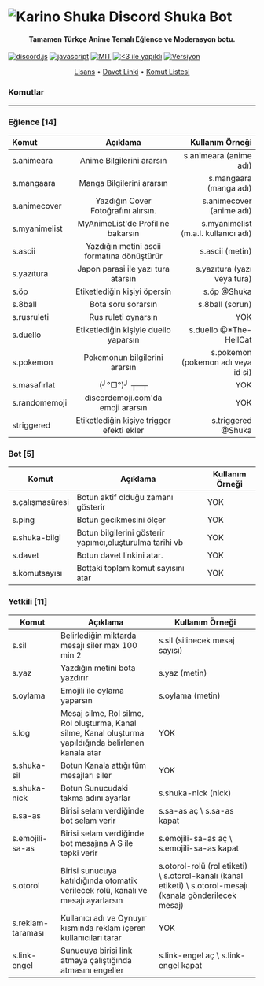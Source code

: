 
![Karino Shuka](https://i.imgur.com/wNS7tPe.gif)
 Discord Shuka Bot
=====================

<h4 align="center">Tamamen Türkçe Anime Temalı Eğlence ve Moderasyon botu.</h4>

[![discord.js](https://img.shields.io/badge/discord-js-ff7700.svg)](https://discord.js.org) 
[![javascript](https://img.shields.io/github/languages/top/TheHellCat0/discord-shuka-bot?color=ff7700&logo=shuka)](https://bit.ly/2yr0Mkl)
[![MIT](https://img.shields.io/github/license/TheHellCat0/discord-shuka-bot?style=flat-square)](https://github.com/TheHellCat0/discord-shuka-bot/blob/master/LICENSE) 
[![<3 ile yapıldı](http://ForTheBadge.com/images/badges/built-with-love.svg)](https://bit.ly/2yr0Mkl) 
[![Versiyon](https://img.shields.io/github/package-json/v/TheHellCat0/discord-shuka-bot?color=ff7700&logo=Shuka&style=for-the-badge)](https://github.com/TheHellCat0/discord-shuka-bot/blob/master/package.json)

<p align="center">
  <a href="https://github.com/TheHellCat0/discord-shuka-bot/blob/master/LICENSE">Lisans</a>
  •
  <a href="https://bit.ly/2yr0Mkl">Davet Linki</a>
  •
<a href="#Komutlar">Komut Listesi</a>
</p>

### Komutlar
-------------

### Eğlence [14] 

|      Komut    |  Açıklama | Kullanım Örneği  |
| :------------ |:---------------:| -----:|
| s.animeara   |  Anime Bilgilerini ararsın | s.animeara (anime adı) |
| s.mangaara    |  Manga Bilgilerini ararsın       |   s.mangaara (manga adı) |
|s.animecover   |   Yazdığın Cover Fotoğrafını alırsın.     | s.animecover (anime adı) |
| s.myanimelist| MyAnimeList'de Profiline bakarsın        |   s.myanimelist (m.a.l. kullanıcı adı) |
|s.ascii|  Yazdığın metini ascii formatına dönüştürür|s.ascii (metin) |
|s.yazıtura|Japon parasi ile yazı tura atarsın|s.yazıtura (yazı veya tura) |
|s.öp|Etiketlediğin kişiyi öpersin|s.öp @Shuka|
|s.8ball|Bota soru sorarsın|s.8ball (sorun) |
|s.rusruleti|Rus ruleti oynarsın|YOK|
|s.duello|Etiketlediğin kişiyle duello yaparsın|s.duello @*The-HellCat |
|s.pokemon|Pokemonun bilgilerini ararsın|s.pokemon (pokemon adı veya id si) |
|s.masafırlat|(╯°□°)╯           ┬─┬ |YOK|
|s.randomemoji|discordemoji.com'da emoji ararsın|YOK|
|striggered|Etiketlediğin kişiye trigger efekti ekler|s.triggered @Shuka|

### Bot [5]

|Komut|Açıklama|Kullanım Örneği|
|----|---|---|
|s.çalışmasüresi|Botun aktif olduğu zamanı gösterir|YOK|
|s.ping|Botun gecikmesini ölçer|YOK|
|s.shuka-bilgi|Botun bilgilerini gösterir yapımcı,oluşturulma tarihi vb |YOK|
|s.davet|Botun davet linkini atar. |YOK|
|s.komutsayısı|Bottaki toplam komut sayısını atar|YOK|

### Yetkili [11] 

|Komut|Açıklama|Kullanım Örneği|
|----|----|----|
|s.sil|Belirlediğin miktarda mesajı siler max 100 min 2|s.sil (silinecek mesaj sayısı) |
|s.yaz|Yazdığın metini bota yazdırır|s.yaz (metin) |
|s.oylama|Emojili ile oylama yaparsın|s.oylama (metin) |
|s.log|Mesaj silme, Rol silme, Rol oluşturma, Kanal silme, Kanal oluşturma yapıldığında belirlenen kanala atar|YOK|
|s.shuka-sil|Botun Kanala attığı tüm mesajları siler|YOK|
|s.shuka-nick|Botun Sunucudaki takma adını ayarlar|s.shuka-nick (nick) |
|s.sa-as|Birisi selam verdiğinde bot selam verir|s.sa-as aç \ s.sa-as kapat|
|s.emojili-sa-as|Birisi selam verdiğinde bot mesajına A S ile tepki verir|s.emojili-sa-as aç \ s.emojili-sa-as kapat|
|s.otorol|Birisi sunucuya katıldığında otomatik verilecek rolü, kanalı ve mesajı ayarlarsın|s.otorol-rolü (rol etiketi) \ s.otorol-kanalı (kanal etiketi) \ s.otorol-mesajı (kanala gönderilecek mesaj) |
|s.reklam-taraması|Kullanıcı adı ve Oynuyır kısmında reklam içeren kullanıcıları tarar|YOK|
|s.link-engel|Sunucuya birisi link atmaya çalıştığında atmasını engeller|s.link-engel aç \ s.link-engel kapat|


